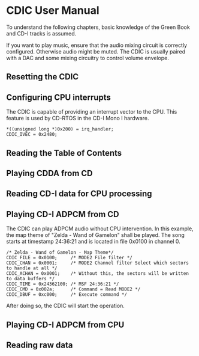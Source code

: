 # CDIC User Manual

To understand the following chapters, basic knowledge of the Green Book and CD-I tracks is assumed.

If you want to play music, ensure that the audio mixing circuit is correctly configured. Otherwise audio might be muted. The CDIC is usually paired with a DAC and some mixing circuitry to control volume envelope.

## Resetting the CDIC


## Configuring CPU interrupts

The CDIC is capable of providing an interrupt vector to the CPU.
This feature is used by CD-RTOS in the CD-I Mono I hardware.

    *((unsigned long *)0x200) = irq_handler;
	CDIC_IVEC = 0x2480;

## Reading the Table of Contents


## Playing CDDA from CD


## Reading CD-I data for CPU processing



## Playing CD-I ADPCM from CD

The CDIC can play ADPCM audio without CPU intervention.
In this example, the map theme of "Zelda - Wand of Gamelon" shall be played.
The song starts at timestamp 24:36:21 and is located in file 0x0100 in channel 0.

	/* Zelda - Wand of Gamelon - Map Theme*/
	CDIC_FILE = 0x0100;		/* MODE2 File filter */
	CDIC_CHAN = 0x0001;		/* MODE2 Channel filter Select which sectors to handle at all */
	CDIC_ACHAN = 0x0001;	/* Without this, the sectors will be written to data buffers */
	CDIC_TIME = 0x24362100; /* MSF 24:36:21 */
	CDIC_CMD = 0x002a;		/* Command = Read MODE2 */
	CDIC_DBUF = 0xc000;		/* Execute command */

After doing so, the CDIC will start the operation.


## Playing CD-I ADPCM from CPU


## Reading raw data

